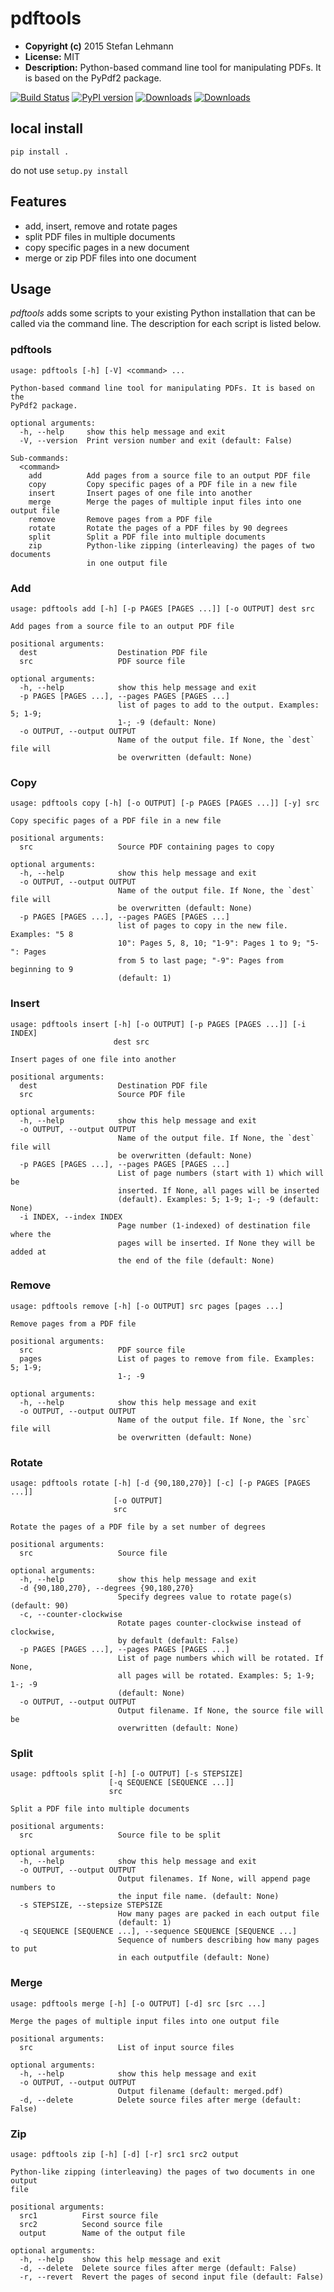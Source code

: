 pdftools
========

* **Copyright (c)** 2015 Stefan Lehmann
* **License:** MIT
* **Description:** Python-based command line tool for manipulating PDFs. It is based on the PyPdf2 package.

[![Build Status](https://travis-ci.org/stlehmann/pdftools.svg?branch=master)](https://travis-ci.org/stlehmann/pdftools)
[![PyPI version](https://badge.fury.io/py/pdftools.svg)](https://badge.fury.io/py/pdftools)
[![Downloads](https://pepy.tech/badge/pdftools)](https://pepy.tech/project/pdftools)
[![Downloads](https://pepy.tech/badge/pdftools/week)](https://pepy.tech/project/pdftools/week)

## local install

`pip install .`

do not use `setup.py install`

## Features

* add, insert, remove and rotate pages
* split PDF files in multiple documents
* copy specific pages in a new document
* merge or zip PDF files into one document

## Usage

*pdftools* adds some scripts to your existing Python installation that can be called via the command line.
The description for each script is listed below.

### pdftools

```
usage: pdftools [-h] [-V] <command> ...

Python-based command line tool for manipulating PDFs. It is based on the
PyPdf2 package.

optional arguments:
  -h, --help     show this help message and exit
  -V, --version  Print version number and exit (default: False)

Sub-commands:
  <command>
    add          Add pages from a source file to an output PDF file
    copy         Copy specific pages of a PDF file in a new file
    insert       Insert pages of one file into another
    merge        Merge the pages of multiple input files into one output file
    remove       Remove pages from a PDF file
    rotate       Rotate the pages of a PDF files by 90 degrees
    split        Split a PDF file into multiple documents
    zip          Python-like zipping (interleaving) the pages of two documents
                 in one output file
```

### Add

```
usage: pdftools add [-h] [-p PAGES [PAGES ...]] [-o OUTPUT] dest src

Add pages from a source file to an output PDF file

positional arguments:
  dest                  Destination PDF file
  src                   PDF source file

optional arguments:
  -h, --help            show this help message and exit
  -p PAGES [PAGES ...], --pages PAGES [PAGES ...]
                        list of pages to add to the output. Examples: 5; 1-9;
                        1-; -9 (default: None)
  -o OUTPUT, --output OUTPUT
                        Name of the output file. If None, the `dest` file will
                        be overwritten (default: None)
```

### Copy

```
usage: pdftools copy [-h] [-o OUTPUT] [-p PAGES [PAGES ...]] [-y] src

Copy specific pages of a PDF file in a new file

positional arguments:
  src                   Source PDF containing pages to copy

optional arguments:
  -h, --help            show this help message and exit
  -o OUTPUT, --output OUTPUT
                        Name of the output file. If None, the `dest` file will
                        be overwritten (default: None)
  -p PAGES [PAGES ...], --pages PAGES [PAGES ...]
                        list of pages to copy in the new file. Examples: "5 8
                        10": Pages 5, 8, 10; "1-9": Pages 1 to 9; "5-": Pages
                        from 5 to last page; "-9": Pages from beginning to 9
                        (default: 1)
```

### Insert

```
usage: pdftools insert [-h] [-o OUTPUT] [-p PAGES [PAGES ...]] [-i INDEX]
                       dest src

Insert pages of one file into another

positional arguments:
  dest                  Destination PDF file
  src                   Source PDF file

optional arguments:
  -h, --help            show this help message and exit
  -o OUTPUT, --output OUTPUT
                        Name of the output file. If None, the `dest` file will
                        be overwritten (default: None)
  -p PAGES [PAGES ...], --pages PAGES [PAGES ...]
                        List of page numbers (start with 1) which will be
                        inserted. If None, all pages will be inserted
                        (default). Examples: 5; 1-9; 1-; -9 (default: None)
  -i INDEX, --index INDEX
                        Page number (1-indexed) of destination file where the
                        pages will be inserted. If None they will be added at
                        the end of the file (default: None)
```

### Remove

```
usage: pdftools remove [-h] [-o OUTPUT] src pages [pages ...]

Remove pages from a PDF file

positional arguments:
  src                   PDF source file
  pages                 List of pages to remove from file. Examples: 5; 1-9;
                        1-; -9

optional arguments:
  -h, --help            show this help message and exit
  -o OUTPUT, --output OUTPUT
                        Name of the output file. If None, the `src` file will
                        be overwritten (default: None)
```

### Rotate

```
usage: pdftools rotate [-h] [-d {90,180,270}] [-c] [-p PAGES [PAGES ...]]
                       [-o OUTPUT]
                       src

Rotate the pages of a PDF file by a set number of degrees

positional arguments:
  src                   Source file

optional arguments:
  -h, --help            show this help message and exit
  -d {90,180,270}, --degrees {90,180,270}
                        Specify degrees value to rotate page(s) (default: 90)
  -c, --counter-clockwise
                        Rotate pages counter-clockwise instead of clockwise,
                        by default (default: False)
  -p PAGES [PAGES ...], --pages PAGES [PAGES ...]
                        List of page numbers which will be rotated. If None,
                        all pages will be rotated. Examples: 5; 1-9; 1-; -9
                        (default: None)
  -o OUTPUT, --output OUTPUT
                        Output filename. If None, the source file will be
                        overwritten (default: None)
```

### Split

```
usage: pdftools split [-h] [-o OUTPUT] [-s STEPSIZE]
                      [-q SEQUENCE [SEQUENCE ...]]
                      src

Split a PDF file into multiple documents

positional arguments:
  src                   Source file to be split

optional arguments:
  -h, --help            show this help message and exit
  -o OUTPUT, --output OUTPUT
                        Output filenames. If None, will append page numbers to
                        the input file name. (default: None)
  -s STEPSIZE, --stepsize STEPSIZE
                        How many pages are packed in each output file
                        (default: 1)
  -q SEQUENCE [SEQUENCE ...], --sequence SEQUENCE [SEQUENCE ...]
                        Sequence of numbers describing how many pages to put
                        in each outputfile (default: None)
```

### Merge

```
usage: pdftools merge [-h] [-o OUTPUT] [-d] src [src ...]

Merge the pages of multiple input files into one output file

positional arguments:
  src                   List of input source files

optional arguments:
  -h, --help            show this help message and exit
  -o OUTPUT, --output OUTPUT
                        Output filename (default: merged.pdf)
  -d, --delete          Delete source files after merge (default: False)
```

### Zip

```
usage: pdftools zip [-h] [-d] [-r] src1 src2 output

Python-like zipping (interleaving) the pages of two documents in one output
file

positional arguments:
  src1          First source file
  src2          Second source file
  output        Name of the output file

optional arguments:
  -h, --help    show this help message and exit
  -d, --delete  Delete source files after merge (default: False)
  -r, --revert  Revert the pages of second input file (default: False)
```
